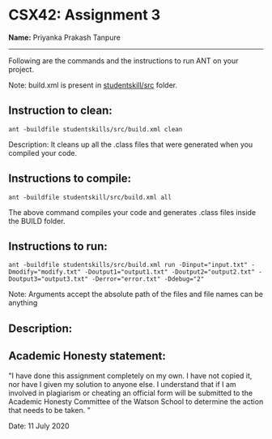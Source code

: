 # CSX42: Assignment 3
**Name:** Priyanka Prakash Tanpure

-----------------------------------------------------------------------

Following are the commands and the instructions to run ANT on your project.


Note: build.xml is present in [studentskill/src](./studentskill/src/) folder.

## Instruction to clean:

```commandline
ant -buildfile studentskills/src/build.xml clean
```

Description: It cleans up all the .class files that were generated when you
compiled your code.

## Instructions to compile:

```commandline
ant -buildfile studentskill/src/build.xml all
```
The above command compiles your code and generates .class files inside the BUILD folder.

## Instructions to run:

```commandline
ant -buildfile studentskills/src/build.xml run -Dinput="input.txt" -Dmodify="modify.txt" -Doutput1="output1.txt" -Doutput2="output2.txt" -Doutput3="output3.txt" -Derror="error.txt" -Ddebug="2"
```
Note: Arguments accept the absolute path of the files and file names can be anything


## Description:



## Academic Honesty statement:

"I have done this assignment completely on my own. I have not copied
it, nor have I given my solution to anyone else. I understand that if
I am involved in plagiarism or cheating an official form will be
submitted to the Academic Honesty Committee of the Watson School to
determine the action that needs to be taken. "

Date: 11 July 2020


